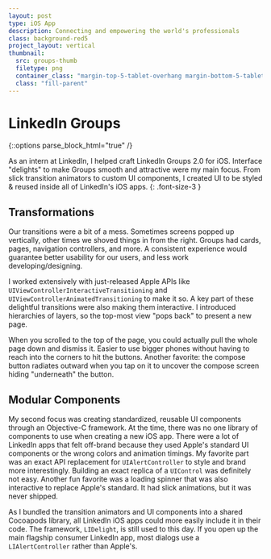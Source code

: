 ```yaml
---
layout: post
type: iOS App
description: Connecting and empowering the world's professionals
class: background-red5
project_layout: vertical
thumbnail:
  src: groups-thumb
  filetype: png
  container_class: "margin-top-5-tablet-overhang margin-bottom-5-tablet-overhang margin-vertical-0"
  class: "fill-parent"
---
```


# LinkedIn Groups

{::options parse_block_html="true" /}

<section>
As an intern at LinkedIn, I helped craft LinkedIn Groups
2.0 for iOS. Interface "delights" to make Groups smooth and attractive were
my main focus. From slick transition animators to custom UI components, I
created UI to be styled & reused inside all of LinkedIn's iOS apps.
{: .font-size-3 }
</section>

<section>

## Transformations

Our transitions were a bit of a mess. Sometimes screens popped up vertically,
other times we shoved things in from the right. Groups had cards, pages,
navigation controllers, and more. A consistent experience would guarantee
better usability for our users, and less work developing/designing.

I worked extensively with just-released Apple APIs like
`UIViewControllerInteractiveTransitioning` and
`UIViewControllerAnimatedTransitioning` to make it so. A key part of these
delightful transitions were also making them interactive. I introduced
hierarchies of layers, so the top-most view "pops back" to present a new page.

When you scrolled to the top of the page, you could actually pull the whole
page down and dismiss it. Easier to use bigger phones without having to reach
into the corners to hit the buttons. Another favorite: the compose button
radiates outward when you tap on it to uncover the compose screen hiding
"underneath" the button.

</section>

<section>

## Modular Components

My second focus was creating standardized, reusable UI components through
an Objective-C framework. At the time, there was no one library of components
to use when creating a new iOS app. There were a lot of LinkedIn apps that felt
off-brand because they used Apple's standard UI components or the wrong colors
and animation timings. My favorite part was an exact API replacement for
`UIAlertController` to style and brand more interestingly. Building an exact
replica of a `UIControl` was definitely not easy. Another fun favorite was a
loading spinner that was also interactive to replace Apple's standard. It had
slick animations, but it was never shipped.

As I bundled the transition animators and UI components into a shared Cocoapods
library, all LinkedIn iOS apps could more easily include it in their code. The
framework, `LIDelight`, is still used to this day. If you open up the main
flagship consumer LinkedIn app, most dialogs use a `LIAlertController` rather
than Apple's.

</section>
